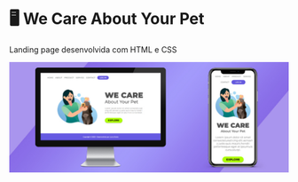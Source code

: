 # 🖥 We Care About Your Pet

Landing page desenvolvida com HTML e CSS
<br>

<img src="./mockup.jpg">
